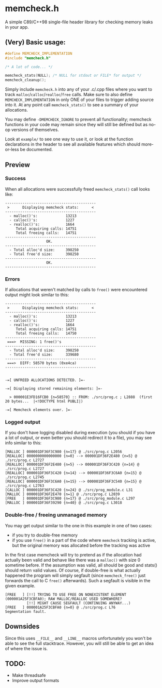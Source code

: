 # memcheck.h

A simple C89/C++98 single-file header library for checking memory leaks in your app.

## (Very) Basic usage:
```c
#define MEMCHECK_IMPLEMENTATION
#include "memcheck.h"

/* A lot of code... */

memcheck_stats(NULL); /* NULL for stdout or FILE* for output */
memcheck_cleanup();
```

Simply include `memcheck.h` into any of your .c/.cpp files where you want to track
`malloc`/`calloc`/`realloc`/`free` calls. Make sure to also define `MEMCHECK_IMPLEMENTATION` in only ONE of your files to trigger adding source into it. At any point call `memcheck_stats()` to see a summary of your allocations.

You may define `-DMEMCHECK_IGNORE` to prevent all functionality; memcheck functions in your
code may remain since they will still be defined but as no-op versions of themselves.

Look at `example/` to see one way to use it, or look at the function declarations in the header to see all available features which should more-or-less be documented.

## Preview

### Success
When all allocations were successfully freed `memcheck_stats()` call looks like:
```
------------------------------------------
 >      Displaying memcheck stats:      <
------------------------------------------
  - malloc()'s:             13213
  - calloc()'s:             1227
  - realloc()'s:            1664
     Total acquiring calls: 14751
     Total freeing calls:   14751
------------------------------------------
                   OK.
------------------------------------------
  - Total alloc'd size:     398250
  - Total free'd size:      398250
------------------------------------------
                   OK.
------------------------------------------
```

### Errors
If allocations that weren't matched by calls to `free()` were encountered output might look similar to this:
```
------------------------------------------
 >      Displaying memcheck stats:      <
------------------------------------------
  - malloc()'s:             13213
  - calloc()'s:             1227
  - realloc()'s:            1664
     Total acquiring calls: 14751
     Total freeing calls:   14750
------------------------------------------
 ===>  MISSING: 1 free()'s
------------------------------------------
  - Total alloc'd size:     398250
  - Total free'd size:      339680
------------------------------------------
 ===>  DIFF: 58570 bytes (0xe4ca)
------------------------------------------


-=[ UNFREED ALLOCATIONS DETECTED. ]=-

-=[ Displaying stored remaining elements: ]=-

  > 000001E3FD16FCB0 {n=58570} :: FROM: ./src/prog.c ; L2888  (first 20 bytes...  |<!DOCTYPE html PUBLI|)

-=[ Memcheck elements over. ]=-
```

### Logged output
If you don't have logging disabled during execution (you should if you have a lot of output, or even better you should redirect it to a file), you may see info similar to this:
```
[MALLOC ] 000001DF36F3C980 {n=17} @ ./src/prog.c L2056
[REALLOC] 0000000000000000 {n=0} --> 000001DF36F2E480 {n=5} @ ./src/prog.c L2727
[REALLOC] 000001DF36F2E480 {n=5} --> 000001DF36F3C420 {n=14} @ ./src/prog.c L2727
[REALLOC] 000001DF36F3C420 {n=14} --> 000001DF36F3C6A0 {n=15} @ ./src/prog.c L2745
[REALLOC] 000001DF36F3C6A0 {n=15} --> 000001DF36F3C540 {n=15} @ ./src/prog.c L2763
[CALLOC ] 000001DF36F3C420 {n=24} @ ./src/prog_module.c L31
[MALLOC ] 000001DF36F2E470 {n=1} @ ./src/prog.c L2039
[FREE   ] 000001DF36F3C980 {n=17} @ ./src/prog_module.c L297
[MALLOC ] 000001DF36F39290 {n=40} @ ./src/prog.c L3018
```

### Double-free / freeing unmanaged memory
You may get output similar to the one in this example in one of two cases:
- if you try to double-free memory
- if you use `free()` in a part of the code where `memcheck` tracking is active, but the original memory was allocated before the tracking was active

In the first case memcheck will try to pretend as if the allocation had actually been valid and behave like there was a `malloc()` with size 0 sometime before. If the assumption was valid, all should be good and stats() should return valid values.
Of course, if double-free is what actually happened the program will simply segfault (since `memcheck_free()` just forwards the call to C `free()` afterwards). Such a segfault is visible in the given example.
```
[FREE   ] [!!] TRYING TO USE FREE ON NONEXISTENT ELEMENT (000001A25F3CBFA0); RAW MALLOC/REALLOC USED SOMEWHERE?
          [!!] MIGHT CAUSE SEGFAULT (CONTINUING ANYWAY...)
[FREE   ] 000001A25F3CBFA0 {n=0} @ ./src/prog.c L76
Segmentation fault.
```

## Downsides
Since this uses `__FILE__` and `__LINE__` macros unfortunately you won't be able to see the full stacktrace. However, you will still be able to get an idea of where the issue is.

## TODO:
- Make threadsafe
- Improve output formats
